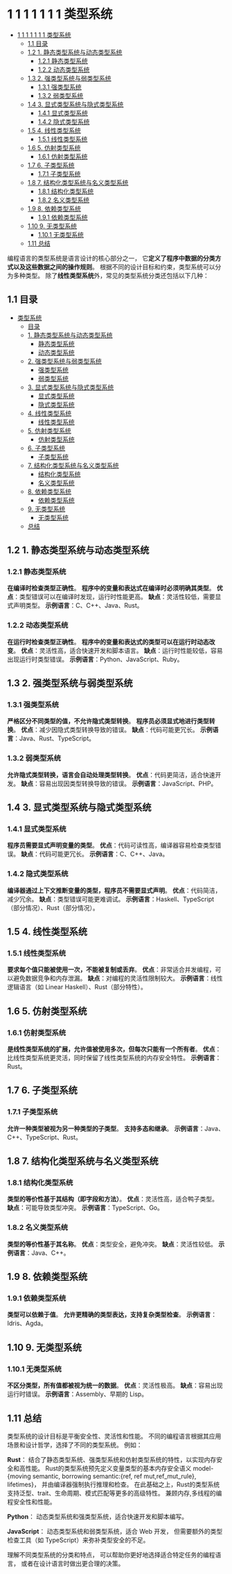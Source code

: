 # 1 1 1 1 1 1 1 类型系统

<!-- TOC START -->
- [1 1 1 1 1 1 1 类型系统](#1-1-1-1-1-1-1-类型系统)
  - [1.1 目录](#目录)
  - [1.2 1. 静态类型系统与动态类型系统](#1-静态类型系统与动态类型系统)
    - [1.2.1 静态类型系统](#静态类型系统)
    - [1.2.2 动态类型系统](#动态类型系统)
  - [1.3 2. 强类型系统与弱类型系统](#2-强类型系统与弱类型系统)
    - [1.3.1 强类型系统](#强类型系统)
    - [1.3.2 弱类型系统](#弱类型系统)
  - [1.4 3. 显式类型系统与隐式类型系统](#3-显式类型系统与隐式类型系统)
    - [1.4.1 显式类型系统](#显式类型系统)
    - [1.4.2 隐式类型系统](#隐式类型系统)
  - [1.5 4. 线性类型系统](#4-线性类型系统)
    - [1.5.1 线性类型系统](#线性类型系统)
  - [1.6 5. 仿射类型系统](#5-仿射类型系统)
    - [1.6.1 仿射类型系统](#仿射类型系统)
  - [1.7 6. 子类型系统](#6-子类型系统)
    - [1.7.1 子类型系统](#子类型系统)
  - [1.8 7. 结构化类型系统与名义类型系统](#7-结构化类型系统与名义类型系统)
    - [1.8.1 结构化类型系统](#结构化类型系统)
    - [1.8.2 名义类型系统](#名义类型系统)
  - [1.9 8. 依赖类型系统](#8-依赖类型系统)
    - [1.9.1 依赖类型系统](#依赖类型系统)
  - [1.10 9. 无类型系统](#9-无类型系统)
    - [1.10.1 无类型系统](#无类型系统)
  - [1.11 总结](#总结)
<!-- TOC END -->

编程语言的类型系统是语言设计的核心部分之一，
它**定义了程序中数据的分类方式以及这些数据之间的操作规则**。
根据不同的设计目标和约束，类型系统可以分为多种类型。
除了**线性类型系统**外，常见的类型系统分类还包括以下几种：

## 1.1 目录

- [类型系统](#类型系统)
  - [目录](#目录)
  - [1. 静态类型系统与动态类型系统](#1-静态类型系统与动态类型系统)
    - [静态类型系统](#静态类型系统)
    - [动态类型系统](#动态类型系统)
  - [2. 强类型系统与弱类型系统](#2-强类型系统与弱类型系统)
    - [强类型系统](#强类型系统)
    - [弱类型系统](#弱类型系统)
  - [3. 显式类型系统与隐式类型系统](#3-显式类型系统与隐式类型系统)
    - [显式类型系统](#显式类型系统)
    - [隐式类型系统](#隐式类型系统)
  - [4. 线性类型系统](#4-线性类型系统)
    - [线性类型系统](#线性类型系统)
  - [5. 仿射类型系统](#5-仿射类型系统)
    - [仿射类型系统](#仿射类型系统)
  - [6. 子类型系统](#6-子类型系统)
    - [子类型系统](#子类型系统)
  - [7. 结构化类型系统与名义类型系统](#7-结构化类型系统与名义类型系统)
    - [结构化类型系统](#结构化类型系统)
    - [名义类型系统](#名义类型系统)
  - [8. 依赖类型系统](#8-依赖类型系统)
    - [依赖类型系统](#依赖类型系统)
  - [9. 无类型系统](#9-无类型系统)
    - [无类型系统](#无类型系统)
  - [总结](#总结)

## 1.2 1. 静态类型系统与动态类型系统

### 1.2.1 静态类型系统

**在编译时检查类型正确性**。
**程序中的变量和表达式在编译时必须明确其类型**。
**优点**：类型错误可以在编译时发现，运行时性能更高。
**缺点**：灵活性较低，需要显式声明类型。
**示例语言**：C、C++、Java、Rust。

### 1.2.2 动态类型系统

**在运行时检查类型正确性**。
**程序中的变量和表达式的类型可以在运行时动态改变**。
**优点**：灵活性高，适合快速开发和脚本语言。
**缺点**：运行时性能较低，容易出现运行时类型错误。
**示例语言**：Python、JavaScript、Ruby。

## 1.3 2. 强类型系统与弱类型系统

### 1.3.1 强类型系统

**严格区分不同类型的值，不允许隐式类型转换**。
**程序员必须显式地进行类型转换**。
**优点**：减少因隐式类型转换导致的错误。
**缺点**：代码可能更冗长。
**示例语言**：Java、Rust、TypeScript。

### 1.3.2 弱类型系统

**允许隐式类型转换，语言会自动处理类型转换**。
**优点**：代码更简洁，适合快速开发。
**缺点**：容易出现因类型转换导致的错误。
**示例语言**：JavaScript、PHP。

## 1.4 3. 显式类型系统与隐式类型系统

### 1.4.1 显式类型系统

**程序员需要显式声明变量的类型**。
**优点**：代码可读性高，编译器容易检查类型错误。
**缺点**：代码可能更冗长。
**示例语言**：C、C++、Java。

### 1.4.2 隐式类型系统

**编译器通过上下文推断变量的类型，程序员不需要显式声明**。
**优点**：代码简洁，减少冗余。
**缺点**：类型错误可能更难调试。
**示例语言**：Haskell、TypeScript（部分情况）、Rust（部分情况）。

## 1.5 4. 线性类型系统

### 1.5.1 线性类型系统

**要求每个值只能被使用一次，不能被复制或丢弃**。
**优点**：非常适合并发编程，可以避免数据竞争和内存泄漏。
**缺点**：对编程的灵活性限制较大。
**示例语言**：线性逻辑语言（如 Linear Haskell）、Rust（部分特性）。

## 1.6 5. 仿射类型系统

### 1.6.1 仿射类型系统

**是线性类型系统的扩展，允许值被使用多次，但每次只能有一个所有者**。
**优点**：比线性类型系统更灵活，同时保留了线性类型系统的内存安全特性。
**示例语言**：Rust。

## 1.7 6. 子类型系统

### 1.7.1 子类型系统

**允许一种类型被视为另一种类型的子类型**。
**支持多态和继承**。
**示例语言**：Java、C++、TypeScript、Rust。

## 1.8 7. 结构化类型系统与名义类型系统

### 1.8.1 结构化类型系统

**类型的等价性基于其结构（即字段和方法）**。
**优点**：灵活性高，适合鸭子类型。
**缺点**：可能导致类型冲突。
**示例语言**：TypeScript、Go。

### 1.8.2 名义类型系统

**类型的等价性基于其名称**。
**优点**：类型安全，避免冲突。
**缺点**：灵活性较低。
**示例语言**：Java、C++。

## 1.9 8. 依赖类型系统

### 1.9.1 依赖类型系统

**类型可以依赖于值**。
**允许更精确的类型表达，支持复杂类型检查**。
**示例语言**：Idris、Agda。

## 1.10 9. 无类型系统

### 1.10.1 无类型系统

**不区分类型，所有值都被视为统一的数据**。
**优点**：灵活性极高。
**缺点**：容易出现运行时错误。
**示例语言**：Assembly、早期的 Lisp。

## 1.11 总结

类型系统的设计目标是平衡安全性、灵活性和性能。
不同的编程语言根据其应用场景和设计哲学，选择了不同的类型系统。
例如：

**Rust**：
    结合了静态类型系统、强类型系统和仿射类型系统的特性，以实现内存安全和高性能。
    Rust的类型系统预先定义变量类型的基本内存安全语义
    model-{moving semantic, borrowing semantic:{ref, ref mut,ref_mut_rule}, lifetimes}，
    并由编译器强制执行推理和检查。
    在此基础之上，Rust的类型系统支持泛型、trait、生命周期、模式匹配等更多的高级特性。
    兼顾内存,多线程的编程安全性和性能。

**Python**：
    动态类型系统和强类型系统，适合快速开发和脚本编写。

**JavaScript**：
    动态类型系统和弱类型系统，适合 Web 开发，
    但需要额外的类型检查工具（如 TypeScript）来弥补类型安全的不足。

理解不同类型系统的分类和特点，
可以帮助你更好地选择适合特定任务的编程语言，
或者在设计语言时做出更合理的决策。
